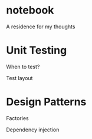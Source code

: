 # notebook
A residence for my thoughts

# Unit Testing
When to test?

Test layout

# Design Patterns
Factories

Dependency injection
